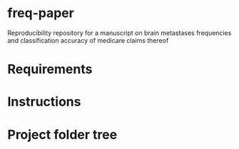 # freq-paper   
Reproducibility repository for a manuscript on brain metastases frequencies and classification accuracy of medicare claims thereof

# Requirements   

# Instructions   

# Project folder tree  
